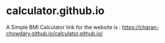 # calculator.github.io
A Simple BMI Calculator
link for the website is :  https://charan-chowdary.github.io/calculator.github.io/
